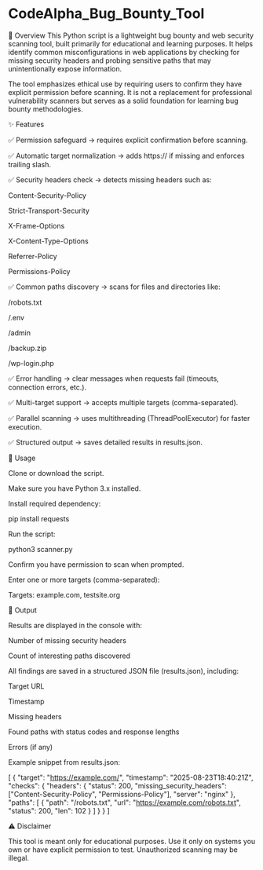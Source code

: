 # CodeAlpha_Bug_Bounty_Tool
📌 Overview
This Python script is a lightweight bug bounty and web security scanning tool, built primarily for educational and learning purposes. It helps identify common misconfigurations in web applications by checking for missing security headers and probing sensitive paths that may unintentionally expose information.

The tool emphasizes ethical use by requiring users to confirm they have explicit permission before scanning. It is not a replacement for professional vulnerability scanners but serves as a solid foundation for learning bug bounty methodologies.

✨ Features

✅ Permission safeguard → requires explicit confirmation before scanning.

✅ Automatic target normalization → adds https:// if missing and enforces trailing slash.

✅ Security headers check → detects missing headers such as:

Content-Security-Policy

Strict-Transport-Security

X-Frame-Options

X-Content-Type-Options

Referrer-Policy

Permissions-Policy

✅ Common paths discovery → scans for files and directories like:

/robots.txt

/.env

/admin

/backup.zip

/wp-login.php

✅ Error handling → clear messages when requests fail (timeouts, connection errors, etc.).

✅ Multi-target support → accepts multiple targets (comma-separated).

✅ Parallel scanning → uses multithreading (ThreadPoolExecutor) for faster execution.

✅ Structured output → saves detailed results in results.json.

🚀 Usage

Clone or download the script.

Make sure you have Python 3.x installed.

Install required dependency:

pip install requests


Run the script:

python3 scanner.py


Confirm you have permission to scan when prompted.

Enter one or more targets (comma-separated):

Targets: example.com, testsite.org

📂 Output

Results are displayed in the console with:

Number of missing security headers

Count of interesting paths discovered

All findings are saved in a structured JSON file (results.json), including:

Target URL

Timestamp

Missing headers

Found paths with status codes and response lengths

Errors (if any)

Example snippet from results.json:

[
  {
    "target": "https://example.com/",
    "timestamp": "2025-08-23T18:40:21Z",
    "checks": {
      "headers": {
        "status": 200,
        "missing_security_headers": ["Content-Security-Policy", "Permissions-Policy"],
        "server": "nginx"
      },
      "paths": [
        {
          "path": "/robots.txt",
          "url": "https://example.com/robots.txt",
          "status": 200,
          "len": 102
        }
      ]
    }
  }
]

⚠️ Disclaimer

This tool is meant only for educational purposes.
Use it only on systems you own or have explicit permission to test. Unauthorized scanning may be illegal.
